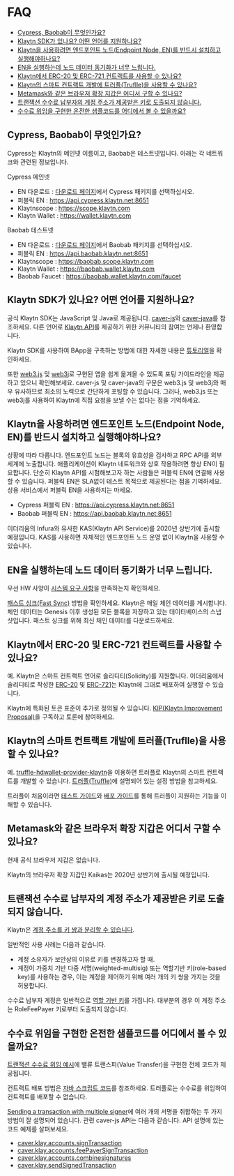 # FAQ <a id="faq"></a>

- [Cypress, Baobab이 무엇인가요?](#what-is-cypress-what-is-baobab)
- [Klaytn SDK가 있나요? 어떤 언어를 지원하나요?](#klaytn-sdks)
- [Klaytn을 사용하려면 엔드포인트 노드(Endpoint Node, EN)를 반드시 설치하고 실행해야하나요?](#must-i-install-and-run-en)
- [EN을 실행하는데 노드 데이터 동기화가 너무 느립니다.](#node-data-sync-is-too-slow)
- [Klaytn에서 ERC-20 및 ERC-721 컨트랙트를 사용할 수 있나요?](#can-i-use-erc-20-and-erc-721)
- [Klaytn의 스마트 컨트랙트 개발에 트러플(Truflle)을 사용할 수 있나요?](#can-i-use-truffle)
- [Metamask와 같은 브라우저 확장 지갑은 어디서 구할 수 있나요?](#where-can-i-get-a-browser-extension-wallet)
- [트랜잭션 수수료 납부자의 계정 주소가 제공받은 키로 도출되지 않습니다.](#account-address-is-not-derived-from-the-key)
- [수수료 위임을 구현한 온전한 샘플코드를 어디에서 볼 수 있을까요?](#fee-delegation-samples)


## Cypress, Baobab이 무엇인가요? <a id="what-is-cypress-what-is-baobab"></a>

Cypress는 Klaytn의 메인넷 이름이고, Baobab은 테스트넷입니다. 아래는 각 네트워크와 관련된 정보입니다.

Cypress 메인넷
- EN 다운로드 : [다운로드 페이지](../node/endpoint-node/installation-guide/download.md)에서 Cypress 패키지를 선택하십시오.
- 퍼블릭 EN : https://api.cypress.klaytn.net:8651
- Klaytnscope : https://scope.klaytn.com
- Klaytn Wallet : https://wallet.klaytn.com

Baobab 테스트넷
- EN 다운로드 : [다운로드 페이지](../node/endpoint-node/installation-guide/download.md)에서 Baobab 패키지를 선택하십시오.
- 퍼블릭 EN : https://api.baobab.klaytn.net:8651
- Klaytnscope : https://baobab.scope.klaytn.com
- Klaytn Wallet : https://baobab.wallet.klaytn.com
- Baobab Faucet : https://baobab.wallet.klaytn.com/faucet


## Klaytn SDK가 있나요? 어떤 언어를 지원하나요? <a id="klaytn-sdks"></a>

공식 Klaytn SDK는 JavaScript 및 Java로 제공됩니다. [caver-js](../bapp/sdk/caver-js/README.md)와 [caver-java](../bapp/sdk/caver-java/README.md)를 참조하세요. 다른 언어로 [Klaytn API](../bapp/json-rpc/README.md)를 제공하기 위한  커뮤니티의 참여는 언제나 환영합니다.

Klaytn SDK를 사용하여 BApp을 구축하는 방법에 대한 자세한 내용은 [튜토리얼](../bapp/tutorials/README.md)을 확인하세요.

또한 [web3.js](../bapp/sdk/caver-js/porting-from-web3.js.md) 및 [web3j](../bapp/sdk/caver-java/porting-from-web3j.md)로 구현된 앱을 쉽게 옮겨올 수 있도록 포팅 가이드라인을 제공하고 있으니 확인해보세요. caver-js 및 caver-java의 구문은 web3.js 및 web3j와 매우 유사하므로 최소의 노력으로 간단하게 포팅할 수 있습니다. 그러나, web3.js 또는 web3j를 사용하여 Klaytn에 직접 요청을 보낼 수는 없다는 점을 기억하세요.



## Klaytn을 사용하려면 엔드포인트 노드(Endpoint Node, EN)를 반드시 설치하고 실행해야하나요?<a id="must-i-install-and-run-en"></a>

상황에 따라 다릅니다. 엔드포인트 노드는 블록의 유효성을 검사하고 RPC API를 외부 세계에 노출합니다. 애플리케이션이 Klaytn 네트워크와 상호 작용하려면 항상 EN이 필요합니다. 단순히 Klaytn API를 시험해보고자 하는 사람들은 퍼블릭 EN에 연결해 사용할 수 있습니다. 퍼블릭 EN은 SLA없이 테스트 목적으로 제공된다는 점을 기억하세요. 상용 서비스에서 퍼블릭 EN을 사용하지는 마세요.

- Cypress 퍼블릭 EN : https://api.cypress.klaytn.net:8651
- Baobab 퍼블릭 EN : https://api.baobab.klaytn.net:8651

이더리움의 Infura와 유사한 KAS(Klaytn API Service)를 2020년 상반기에 출시할 예정입니다. KAS를 사용하면 자체적인 엔드포인트 노드 운영 없이 Klaytn을 사용할 수 있습니다.



## EN을 실행하는데 노드 데이터 동기화가 너무 느립니다. <a id="node-data-sync-is-too-slow"></a>

우선 HW 사양이 [시스템 요구 사항](../node/endpoint-node/system-requirements.md)을 만족하는지 확인하세요.

[패스트 싱크(Fast Sync)](../node/endpoint-node/installation-guide/configuration.md#fast-sync-optional) 방법을 확인하세요. Klaytn은 매일 체인 데이터를 게시합니다. 체인 데이터는 Genesis 이후 생성된 모든 블록을 저장하고 있는 데이터베이스의 스냅샷입니다. 패스트 싱크를 위해 최신 체인 데이터를 다운로드하세요.



## Klaytn에서 ERC-20 및 ERC-721 컨트랙트를 사용할 수 있나요? <a id="can-i-use-erc-20-and-erc-721"></a>

예. Klaytn은 스마트 컨트랙트 언어로 솔리디티(Solidity)를 지원합니다. 이더리움에서 솔리디티로 작성한 [ERC-20](../smart-contract/sample-contracts/erc-20/README.md) 및 [ERC-721](../smart-contract/sample-contracts/erc-20/README.md)는 Klaytn에 그대로 배포하여 실행할 수 있습니다.

Klaytn에 특화된 토큰 표준이 추가로 정의될 수 있습니다. [KIP(Klaytn Improvement Proposal)]()을 구독하고 토론에 참여하세요.



## Klaytn의 스마트 컨트랙트 개발에 트러플(Truflle)을 사용할 수 있나요?<a id="can-i-use-truffle"></a>

예. [truffle-hdwallet-provider-klaytn](https://www.npmjs.com/package/truffle-hdwallet-provider-klaytn)을 이용하면 트러플로 Klaytn의 스마트 컨트랙트를 개발할 수 있습니다. [트러플(Truffle)](../toolkit/truffle.md)에 설명되어 있는  설정 방법을 참고하세요.

트러플이 처음이라면 [테스트 가이드](../smart-contract/testing-guide.md)와 [배포 가이드](../smart-contract/deploy-guide.md)를 통해 트러플이 지원하는 기능을 이해할 수 있습니다.


## Metamask와 같은 브라우저 확장 지갑은 어디서 구할 수 있나요?<a id="where-can-i-get-a-browser-extension-wallet"></a>

현재 공식 브라우저 지갑은 없습니다.

Klaytn의 브라우저 확장 지갑인 Kaikas는 2020년 상반기에 출시될 예정입니다.



## 트랜잭션 수수료 납부자의 계정 주소가 제공받은 키로 도출되지 않습니다.<a id="account-address-is-not-derived-from-the-key"></a>

Klaytn은 [계정 주소를 키 쌍과 분리할 수 있습니다](../klaytn/design/accounts.md#decoupling-key-pairs-from-addresses).

일반적인 사용 사례는 다음과 같습니다.
- 계정 소유자가 보안상의 이유로 키를 변경하고자 할 때.
- 계정이 가중치 기반 다중 서명(weighted-multisig) 또는 역할기반 키(role-based key)를 사용하는 경우, 이는 계정을 제어하기 위해 여러 개의 키 쌍을 가지는 것을 허용합니다.

수수료 납부자 계정은 일반적으로 [역할 기반 키](../klaytn/design/accounts.md#accountkeyrolebased)를 가집니다. 대부분의 경우 이 계정 주소는 RoleFeePayer 키로부터 도출되지 않습니다.


## 수수료 위임을 구현한 온전한 샘플코드를 어디에서 볼 수 있을까요?<a id="fee-delegation-samples"></a>

[트랜잭션 수수료 위임 예시](../bapp/tutorials/fee-delegation-example.md)에 밸류 트랜스퍼(Value Transfer)을 구현한 전체 코드가 제공됩니다.

컨트랙트 배포 방법은 [자바 스크립트 코드](https://gist.github.com/w3kim/64a3cf5da58250474f046d4dd7f85cc8)를 참조하세요. 트러플로는 수수료를 위임하여 컨트랙트를 배포할 수 없습니다.

[Sending a transaction with multiple signer](../bapp/sdk/caver-js/getting-started.md#sending-a-transaction-with-multiple-signer)에 여러 개의 서명을 취합하는 두 가지 방법이 잘 설명되어 있습니다. 관련 caver-js API는 다음과 같습니다. API 설명에 있는 코드 예제를 살펴보세요.
- [caver.klay.accounts.signTransaction](../bapp/sdk/caver-js/api-references/caver.klay.accounts.md#signtransaction)
- [caver.klay.accounts.feePayerSignTransaction](../bapp/sdk/caver-js/api-references/caver.klay.accounts.md#feepayersigntransaction)
- [caver.klay.accounts.combinesignatures](../bapp/sdk/caver-js/api-references/caver.klay.accounts.md#combinesignatures)
- [caver.klay.sendSignedTransaction](../bapp/sdk/caver-js/api-references/caver.klay/transaction.md#sendsignedtransaction)
